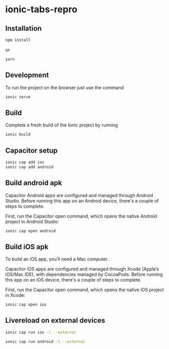 # ionic-tabs-repro

## Installation

```bash
npm install
```

or

```bash
yarn
```

## Development

To run the project on the browser just use the command

```bash
ionic serve
```

## Build

Complete a fresh build of the Ionic project by running

```bash
ionic build
```

## Capacitor setup

```bash
ionic cap add ios
ionic cap add android
```

## Build android apk

Capacitor Android apps are configured and managed through Android Studio. Before running this app on an Android device, there's a couple of steps to complete.

First, run the Capacitor open command, which opens the native Android project in Android Studio:

```bash
ionic cap open android
```

## Build iOS apk

To build an iOS app, you’ll need a Mac computer.

Capacitor iOS apps are configured and managed through Xcode (Apple’s iOS/Mac IDE), with dependencies managed by CocoaPods. Before running this app on an iOS device, there's a couple of steps to complete.

First, run the Capacitor open command, which opens the native iOS project in Xcode:

```bash
ionic cap open ios
```

## Livereload on external devices

```bash
ionic cap run ios -l --external

ionic cap run android -l --external
```
